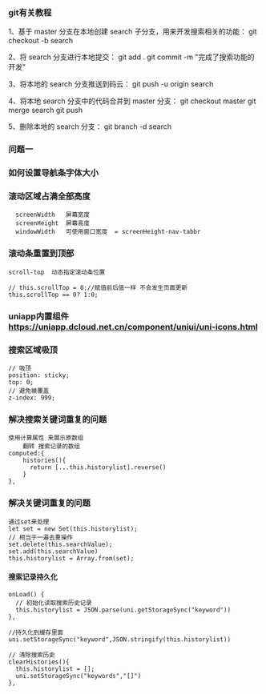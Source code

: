 ### git有关教程

1、基于 master 分支在本地创建 search 子分支，用来开发搜索相关的功能：
    git checkout -b search

2、将 search 分支进行本地提交：
    git add .
    git commit -m "完成了搜索功能的开发"

3、将本地的 search 分支推送到码云：
    git push -u origin search

4、将本地 search 分支中的代码合并到 master 分支：
    git checkout master
    git merge search
    git push
    
5、删除本地的 search 分支：
    git branch -d search


###  问题一 
###  如何设置导航条字体大小
###  
###  
###  滚动区域占满全部高度
      screenWidth	屏幕宽度		 			
      screenHeight	屏幕高度		 			
      windowWidth	可使用窗口宽度  = screenHeight-nav-tabbr
       
       
       
### 滚动条重置到顶部   
    scroll-top  动态指定滚动条位置
    
    // this.scrollTop = 0;//赋值前后值一样 不会发生页面更新
    this.scrollTop == 0? 1:0;
    
    
### uniapp内置组件 https://uniapp.dcloud.net.cn/component/uniui/uni-icons.html



### 搜索区域吸顶
    // 吸顶
    position: sticky;
    top: 0;
    // 避免被覆盖
    z-index: 999;

### 解决搜索关键词重复的问题

    使用计算属性 来展示原数组
        翻转 搜索记录的数组
    computed:{
        histories(){
          return [...this.historylist].reverse()
        }
    },
    
### 解决关键词重复的问题
    通过set来处理
    let set = new Set(this.historylist);
    // 相当于一遍去重操作
    set.delete(this.searchValue);
    set.add(this.searchValue)
    this.historylist = Array.from(set);
  
  
#### 搜索记录持久化
    onLoad() {
      // 初始化读取搜索历史记录
      this.historylist = JSON.parse(uni.getStorageSync("keyword"))
    },
  
    //持久化到缓存里面
    uni.setStorageSync("keyword",JSON.stringify(this.historylist))
    
    // 清除搜索历史
    clearHistories(){
      this.historylist = [];
      uni.setStorageSync("keywords","[]")
    },